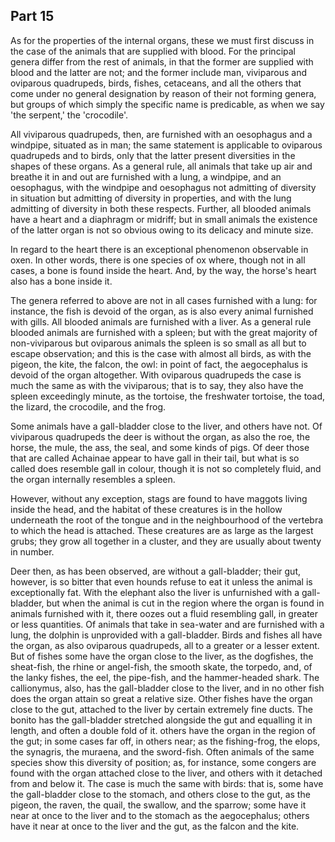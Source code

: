 ## Part 15

As for the properties of the internal organs, these we must first discuss in the case of the animals that are supplied with blood.
For the principal genera differ from the rest of animals, in that the former are supplied with blood and the latter are not; and the former include man, viviparous and oviparous quadrupeds, birds, fishes, cetaceans, and all the others that come under no general designation by reason of their not forming genera, but groups of which simply the specific name is predicable, as when we say 'the serpent,' the 'crocodile'.

All viviparous quadrupeds, then, are furnished with an oesophagus and a windpipe, situated as in man; the same statement is applicable to oviparous quadrupeds and to birds, only that the latter present diversities in the shapes of these organs.
As a general rule, all animals that take up air and breathe it in and out are furnished with a lung, a windpipe, and an oesophagus, with the windpipe and oesophagus not admitting of diversity in situation but admitting of diversity in properties, and with the lung admitting of diversity in both these respects.
Further, all blooded animals have a heart and a diaphragm or midriff; but in small animals the existence of the latter organ is not so obvious owing to its delicacy and minute size.

In regard to the heart there is an exceptional phenomenon observable in oxen.
In other words, there is one species of ox where, though not in all cases, a bone is found inside the heart.
And, by the way, the horse's heart also has a bone inside it.

The genera referred to above are not in all cases furnished with a lung: for instance, the fish is devoid of the organ, as is also every animal furnished with gills.
All blooded animals are furnished with a liver.
As a general rule blooded animals are furnished with a spleen; but with the great majority of non-viviparous but oviparous animals the spleen is so small as all but to escape observation; and this is the case with almost all birds, as with the pigeon, the kite, the falcon, the owl: in point of fact, the aegocephalus is devoid of the organ altogether.
With oviparous quadrupeds the case is much the same as with the viviparous; that is to say, they also have the spleen exceedingly minute, as the tortoise, the freshwater tortoise, the toad, the lizard, the crocodile, and the frog.

Some animals have a gall-bladder close to the liver, and others have not.
Of viviparous quadrupeds the deer is without the organ, as also the roe, the horse, the mule, the ass, the seal, and some kinds of pigs.
Of deer those that are called Achainae appear to have gall in their tail, but what is so called does resemble gall in colour, though it is not so completely fluid, and the organ internally resembles a spleen.

However, without any exception, stags are found to have maggots living inside the head, and the habitat of these creatures is in the hollow underneath the root of the tongue and in the neighbourhood of the vertebra to which the head is attached.
These creatures are as large as the largest grubs; they grow all together in a cluster, and they are usually about twenty in number.

Deer then, as has been observed, are without a gall-bladder; their gut, however, is so bitter that even hounds refuse to eat it unless the animal is exceptionally fat.
With the elephant also the liver is unfurnished with a gall-bladder, but when the animal is cut in the region where the organ is found in animals furnished with it, there oozes out a fluid resembling gall, in greater or less quantities.
Of animals that take in sea-water and are furnished with a lung, the dolphin is unprovided with a gall-bladder.
Birds and fishes all have the organ, as also oviparous quadrupeds, all to a greater or a lesser extent.
But of fishes some have the organ close to the liver, as the dogfishes, the sheat-fish, the rhine or angel-fish, the smooth skate, the torpedo, and, of the lanky fishes, the eel, the pipe-fish, and the hammer-headed shark.
The callionymus, also, has the gall-bladder close to the liver, and in no other fish does the organ attain so great a relative size.
Other fishes have the organ close to the gut, attached to the liver by certain extremely fine ducts.
The bonito has the gall-bladder stretched alongside the gut and equalling it in length, and often a double fold of it.
others have the organ in the region of the gut; in some cases far off, in others near; as the fishing-frog, the elops, the synagris, the muraena, and the sword-fish.
Often animals of the same species show this diversity of position; as, for instance, some congers are found with the organ attached close to the liver, and others with it detached from and below it.
The case is much the same with birds: that is, some have the gall-bladder close to the stomach, and others close to the gut, as the pigeon, the raven, the quail, the swallow, and the sparrow; some have it near at once to the liver and to the stomach as the aegocephalus; others have it near at once to the liver and the gut, as the falcon and the kite.

